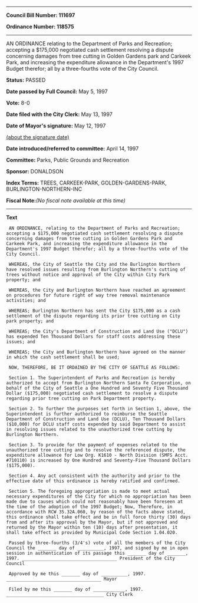 

********

**Council Bill Number: 111697**
   
**Ordinance Number: 118575**
********

 AN ORDINANCE relating to the Department of Parks and Recreation; accepting a $175,000 negotiated cash settlement resolving a dispute concerning damages from tree cutting in Golden Gardens park and Carkeek Park, and increasing the expenditure allowance in the Department's 1997 Budget therefor; all by a three-fourths vote of the City Council.

**Status:** PASSED
   
**Date passed by Full Council:** May 5, 1997
   
**Vote:** 8-0
   
**Date filed with the City Clerk:** May 13, 1997
   
**Date of Mayor's signature:** May 12, 1997
   
[(about the signature date)](/~public/approvaldate.htm)
   
   
   
**Date introduced/referred to committee:** April 14, 1997
   
**Committee:** Parks, Public Grounds and Recreation
   
**Sponsor:** DONALDSON
   
   
**Index Terms:** TREES, CARKEEK-PARK, GOLDEN-GARDENS-PARK, BURLINGTON-NORTHERN-INC

**Fiscal Note:**_(No fiscal note available at this time)_

********

**Text**
   
```
 AN ORDINANCE, relating to the Department of Parks and Recreation; accepting a $175,000 negotiated cash settlement resolving a dispute concerning damages from tree cutting in Golden Gardens Park and Carkeek Park, and increasing the expenditure allowance in the Department's 1997 Budget therefor; all by a three-fourths vote of the City Council.

 WHEREAS, the City of Seattle the City and the Burlington Northern have resolved issues resulting from Burlington Northern's cutting of trees without notice and approval of the City within City Park property; and

 WHEREAS, the City and Burlington Northern have reached an agreement on procedures for future right of way tree removal maintenance activities; and

 WHEREAS; Burlington Northern has sent the City $175,000 as a cash settlement of the dispute regarding its prior tree cutting on City park property; and

 WHEREAS; the City's Department of Construction and Land Use ("DCLU") has expended Ten Thousand Dollars for staff costs addressing these issues; and

 WHEREAS; the City and Burlington Northern have agreed on the manner in which the cash settlement shall be used;

 NOW, THEREFORE, BE IT ORDAINED BY THE CITY OF SEATTLE AS FOLLOWS:

 Section 1. The Superintendent of Parks and Recreation is hereby authorized to accept from Burlington Northern Santa Fe Corporation, on behalf of the City of Seattle a One Hundred and Seventy Five Thousand Dollar ($175,000) negotiated cash settlement to resolve a dispute regarding prior tree cutting on Park Department property.

 Section 2. To further the purposes set forth in Section 1, above, the Superintendent is further authorized to reimburse the Seattle Department of Construction and Land Use (DCLU), Ten Thousand Dollars ($10,000) for DCLU staff costs expended by said Department to assist in resolving issues related to the unauthorized tree cutting by Burlington Northern.

 Section 3. To provide for the payment of expenses related to the unauthorized tree cutting and to resolve the referenced dispute, the expenditure allowance for Low Org. K1610 - North Division (SMFS Acct. #710110) is increased by One Hundred and Seventy-Five Thousand Dollars ($175,000).

 Section 4. Any act consistent with the authority and prior to the effective date of this ordinance is hereby ratified and confirmed.

 Section 5. The foregoing appropriation is made to meet actual necessary expenditures of the City for which no appropriation has been made due to causes which could not reasonably have been foreseen at the time of the adoption of the 1997 Budget; Now, Therefore, in accordance with RCW 35.32A.060, by reason of the facts above stated, this ordinance shall take effect and be in full force thirty (30) days from and after its approval by the Mayor, but if not approved and returned by the Mayor within ten (10) days after presentation, it shall take effect as provided by Municipal Code Section 1.04.020.

 Passed by three-fourths (3/4's) vote of all the members of the City Council the _______ day of __________, 1997, and signed by me in open session in authentication of its passage this _______ day of _______, 1997. ____________________________________ President of the City Council

 Approved by me this _______ day of __________, 1997. ____________________________________ Mayor

 Filed by me this _______ day of ____________, 1997. _____________________________________ City Clerk

```
